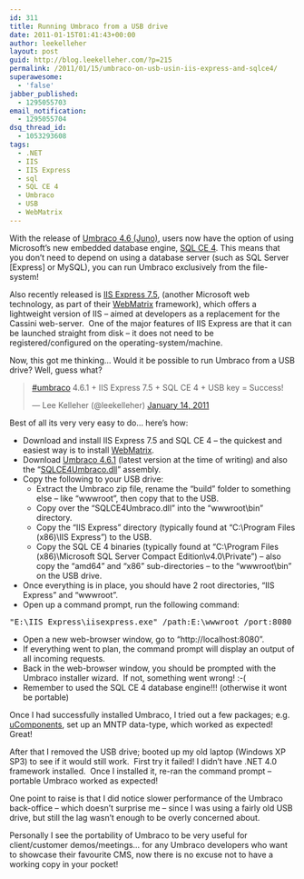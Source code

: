 ```yaml
---
id: 311
title: Running Umbraco from a USB drive
date: 2011-01-15T01:41:43+00:00
author: leekelleher
layout: post
guid: http://blog.leekelleher.com/?p=215
permalink: /2011/01/15/umbraco-on-usb-usin-iis-express-and-sqlce4/
superawesome:
  - 'false'
jabber_published:
  - 1295055703
email_notification:
  - 1295055704
dsq_thread_id:
  - 1053293608
tags:
  - .NET
  - IIS
  - IIS Express
  - sql
  - SQL CE 4
  - Umbraco
  - USB
  - WebMatrix
---
```

With the release of [Umbraco 4.6 (Juno)](http://umbraco.codeplex.com/releases/view/59025), users now have the option of using Microsoft&#8217;s new embedded database engine, [SQL CE 4](http://www.microsoft.com/downloads/en/details.aspx?FamilyID=0d2357ea-324f-46fd-88fc-7364c80e4fdb&displaylang=en). This means that you don&#8217;t need to depend on using a database server (such as SQL Server [Express] or MySQL), you can run Umbraco exclusively from the file-system!

Also recently released is [IIS Express 7.5](http://www.microsoft.com/web/gallery/install.aspx?appid=iisexpress), (another Microsoft web technology, as part of their [WebMatrix](http://www.microsoft.com/web/webmatrix/) framework), which offers a lightweight version of IIS &#8211; aimed at developers as a replacement for the Cassini web-server.  One of the major features of IIS Express are that it can be launched straight from disk &#8211; it does not need to be registered/configured on the operating-system/machine.

Now, this got me thinking&#8230; Would it be possible to run Umbraco from a USB drive? Well, guess what?

<blockquote class="twitter-tweet" width="500">
  <p>
    <a href="https://twitter.com/hashtag/umbraco?src=hash">#umbraco</a> 4.6.1 + IIS Express 7.5 + SQL CE 4 + USB key = Success!
  </p>
  
  <p>
    &mdash; Lee Kelleher (@leekelleher) <a href="https://twitter.com/leekelleher/status/26060538500878337">January 14, 2011</a>
  </p>
</blockquote>



Best of all its very very easy to do&#8230; here&#8217;s how:

  * Download and install IIS Express 7.5 and SQL CE 4 &#8211; the quickest and easiest way is to install [WebMatrix](http://www.microsoft.com/web/).
  * Download [Umbraco 4.6.1](http://umbraco.codeplex.com/releases/view/59025#DownloadId=197075) (latest version at the time of writing) and also the &#8220;[SQLCE4Umbraco.dll](http://umbraco.codeplex.com/releases/view/59025#DownloadId=197313)&#8221; assembly.
  * Copy the following to your USB drive: 
      * Extract the Umbraco zip file, rename the &#8220;build&#8221; folder to something else &#8211; like &#8220;wwwroot&#8221;, then copy that to the USB.
      * Copy over the &#8220;SQLCE4Umbraco.dll&#8221; into the &#8220;wwwroot\bin&#8221; directory.
      * Copy the &#8220;IIS Express&#8221; directory (typically found at &#8220;C:\Program Files (x86)\IIS Express&#8221;) to the USB.
      * Copy the SQL CE 4 binaries (typically found at &#8220;C:\Program Files (x86)\Microsoft SQL Server Compact Edition\v4.0\Private&#8221;) &#8211; also copy the &#8220;amd64&#8221; and &#8220;x86&#8221; sub-directories &#8211; to the &#8220;wwwroot\bin&#8221; on the USB drive.
  * Once everything is in place, you should have 2 root directories, &#8220;IIS Express&#8221; and &#8220;wwwroot&#8221;.
  * Open up a command prompt, run the following command:

<pre class="brush: powershell; title: ; notranslate" title="">"E:\IIS Express\iisexpress.exe" /path:E:\wwwroot /port:8080</pre>

  * Open a new web-browser window, go to &#8220;http://localhost:8080&#8221;.
  * If everything went to plan, the command prompt will display an output of all incoming requests.
  * Back in the web-browser window, you should be prompted with the Umbraco installer wizard.  If not, something went wrong! :-(
  * Remember to used the SQL CE 4 database engine!!! (otherwise it wont be portable)

Once I had successfully installed Umbraco, I tried out a few packages; e.g. [uComponents](http://our.umbraco.org/projects/backoffice-extensions/ucomponents), set up an MNTP data-type, which worked as expected! Great!

After that I removed the USB drive; booted up my old laptop (Windows XP SP3) to see if it would still work.  First try it failed! I didn&#8217;t have .NET 4.0 framework installed.  Once I installed it, re-ran the command prompt &#8211; portable Umbraco worked as expected!

One point to raise is that I did notice slower performance of the Umbraco back-office &#8211; which doesn&#8217;t surprise me &#8211; since I was using a fairly old USB drive, but still the lag wasn&#8217;t enough to be overly concerned about.

Personally I see the portability of Umbraco to be very useful for client/customer demos/meetings&#8230; for any Umbraco developers who want to showcase their favourite CMS, now there is no excuse not to have a working copy in your pocket!